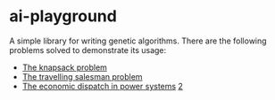 # ai-playground

A simple library for writing genetic algorithms.
There are the following problems solved to demonstrate its usage:
 - [The knapsack problem](https://en.wikipedia.org/wiki/Knapsack_problem)
 - [The travelling salesman problem](https://en.wikipedia.org/wiki/Travelling_salesman_problem)
 - [The economic dispatch in power systems](https://www.researchgate.net/publication/282901269_Economic_Dispatch_in_power_systems) [2](http://pe.org.pl/articles/2014/11/53.pdf)
 
